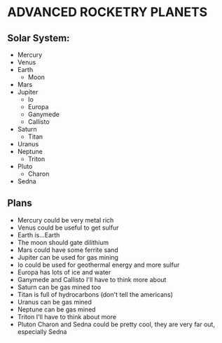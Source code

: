 # ADVANCED ROCKETRY PLANETS

## Solar System:
- Mercury
- Venus
- Earth
    - Moon
- Mars
- Jupiter
    - Io
    - Europa
    - Ganymede
    - Callisto
- Saturn
    - Titan
- Uranus
- Neptune
    - Triton
- Pluto
    - Charon
- Sedna

## Plans
- Mercury could be very metal rich
- Venus could be useful to get sulfur
- Earth is...Earth
- The moon should gate dilithium
- Mars could have some ferrite sand
- Jupiter can be used for gas mining
- Io could be used for geothermal energy and more sulfur
- Europa has lots of ice and water
- Ganymede and Callisto I'll have to think more about
- Saturn can be gas mined too
- Titan is full of hydrocarbons (don't tell the americans)
- Uranus can be gas mined
- Neptune can be gas mined
- Triton I'll have to think about more
- Pluton Charon and Sedna could be pretty cool, they are very far out, especially Sedna

